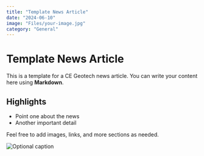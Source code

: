 ```yaml
---
title: "Template News Article"
date: "2024-06-10"
image: "Files/your-image.jpg"
category: "General"
---
```


# Template News Article

This is a template for a CE Geotech news article. You can write your content here using **Markdown**.

## Highlights

- Point one about the news
- Another important detail

Feel free to add images, links, and more sections as needed.

![Optional caption](Files/your-image.jpg)
